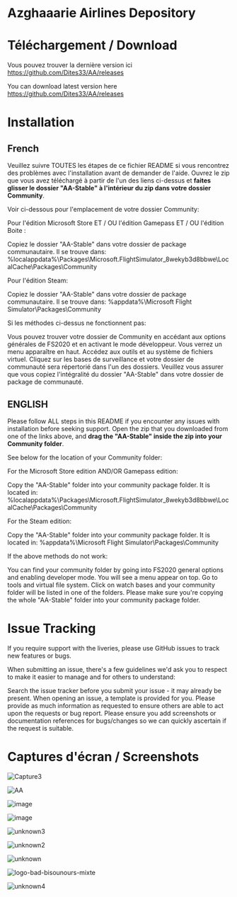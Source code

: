 # Azghaaarie Airlines Depository

# Téléchargement / Download

Vous pouvez trouver la dernière version ici https://github.com/Dites33/AA/releases

You can download latest version here https://github.com/Dites33/AA/releases

# Installation

## French

Veuillez suivre TOUTES les étapes de ce fichier README si vous rencontrez des problèmes avec l'installation avant de demander de l'aide. Ouvrez le zip que vous avez téléchargé à partir de l'un des liens ci-dessus et **faites glisser le dossier "AA-Stable" à l'intérieur du zip dans votre dossier Community**.

Voir ci-dessous pour l'emplacement de votre dossier Community:

Pour l'édition Microsoft Store ET / OU l'édition Gamepass ET / OU l'édition Boite :

Copiez le dossier "AA-Stable" dans votre dossier de package communautaire. Il se trouve dans: %localappdata%\Packages\Microsoft.FlightSimulator_8wekyb3d8bbwe\LocalCache\Packages\Community

Pour l'édition Steam:

Copiez le dossier "AA-Stable" dans votre dossier de package communautaire. Il se trouve dans: %appdata%\Microsoft Flight Simulator\Packages\Community

Si les méthodes ci-dessus ne fonctionnent pas:

Vous pouvez trouver votre dossier de Community en accédant aux options générales de FS2020 et en activant le mode développeur. Vous verrez un menu apparaître en haut. Accédez aux outils et au système de fichiers virtuel. Cliquez sur les bases de surveillance et votre dossier de communauté sera répertorié dans l'un des dossiers. Veuillez vous assurer que vous copiez l'intégralité du dossier "AA-Stable" dans votre dossier de package de communauté.

## ENGLISH

Please follow ALL steps in this README if you encounter any issues with installation before seeking support.
Open the zip that you downloaded from one of the links above, and **drag the "AA-Stable" inside the zip into your Community folder**.

See below for the location of your Community folder:

For the Microsoft Store edition AND/OR Gamepass edition:

Copy the "AA-Stable" folder into your community package folder. It is located in: %localappdata%\Packages\Microsoft.FlightSimulator_8wekyb3d8bbwe\LocalCache\Packages\Community

For the Steam edition:

Copy the "AA-Stable" folder into your community package folder. It is located in: %appdata%\Microsoft Flight Simulator\Packages\Community

If the above methods do not work:

You can find your community folder by going into FS2020 general options and enabling developer mode. You will see a menu appear on top. Go to tools and virtual file system. Click on watch bases and your community folder will be listed in one of the folders.
Please make sure you're copying the whole "AA-Stable" folder into your community package folder.

# Issue Tracking
If you require support with the liveries, please use GitHub issues to track new features or bugs.

When submitting an issue, there's a few guidelines we'd ask you to respect to make it easier to manage and for others to understand:

Search the issue tracker before you submit your issue - it may already be present.
When opening an issue, a template is provided for you. Please provide as much information as requested to ensure others are able to act upon the requests or bug report.
Please ensure you add screenshots or documentation references for bugs/changes so we can quickly ascertain if the request is suitable.

# Captures d'écran / Screenshots

![Capture3](https://user-images.githubusercontent.com/14044648/116791779-d344b100-aabc-11eb-8daf-2f73609cdcb5.PNG)

![AA](https://user-images.githubusercontent.com/14044648/116704945-47ebf280-a9cc-11eb-84f4-d4695cf03ac3.png)

![image](https://user-images.githubusercontent.com/14044648/116785038-ba75d480-aa97-11eb-96bf-97003c711f57.png)

![image](https://user-images.githubusercontent.com/14044648/116785136-3a9c3a00-aa98-11eb-9c0d-1b5294f7c056.png)

![unknown3](https://user-images.githubusercontent.com/14044648/116791754-bad49680-aabc-11eb-9ae5-de057477b2db.png)

![unknown2](https://user-images.githubusercontent.com/14044648/116791768-caec7600-aabc-11eb-813a-4e31e5bf2bbe.png)

![unknown](https://user-images.githubusercontent.com/14044648/116791775-cf189380-aabc-11eb-8eab-f3d968c12127.png)

![logo-bad-bisounours-mixte](https://user-images.githubusercontent.com/14044648/116794288-296d2080-aacc-11eb-87be-ca9ca981bbae.png)

![unknown4](https://user-images.githubusercontent.com/14044648/116794303-53bede00-aacc-11eb-87dc-27d8b8706383.png)



